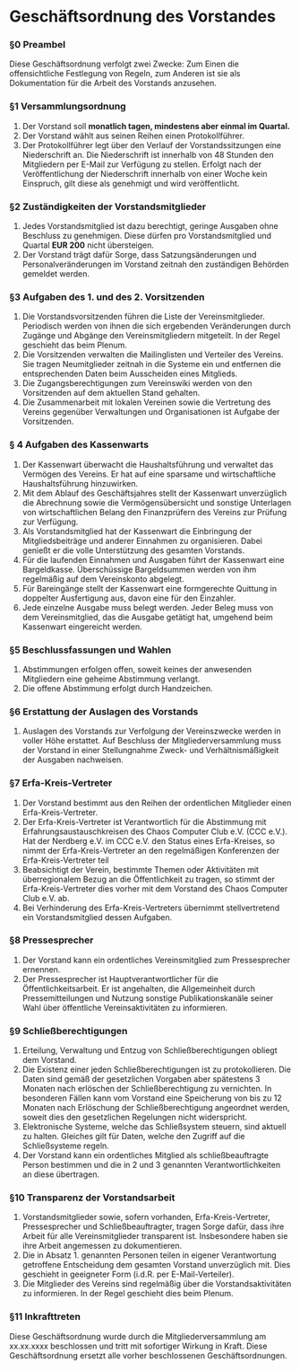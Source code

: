 Geschäftsordnung des Vorstandes
===============================

### §0 Preambel
Diese Geschäftsordnung verfolgt zwei Zwecke: Zum Einen die offensichtliche Festlegung von Regeln, zum Anderen ist sie als Dokumentation für die Arbeit des Vorstands anzusehen.

### §1 Versammlungsordnung
 1. Der Vorstand soll **monatlich tagen, mindestens aber einmal im Quartal.**
 2. Der Vorstand wählt aus seinen Reihen einen Protokollführer.
 3. Der Protokollführer legt über den Verlauf der Vorstandssitzungen eine Niederschrift an. Die Niederschrift ist innerhalb von 48 Stunden den Mitgliedern per E-Mail zur Verfügung zu stellen. Erfolgt nach der Veröffentlichung der Niederschrift innerhalb von einer Woche kein Einspruch, gilt diese als genehmigt und wird veröffentlicht.

### §2 Zuständigkeiten der Vorstandsmitglieder
 1. Jedes Vorstandsmitglied ist dazu berechtigt, geringe Ausgaben ohne Beschluss zu genehmigen. Diese dürfen pro Vorstandsmitglied und Quartal **EUR 200** nicht übersteigen.
 2. Der Vorstand trägt dafür Sorge, dass Satzungsänderungen und Personalveränderungen im Vorstand zeitnah den zuständigen Behörden gemeldet werden.

### §3 Aufgaben des 1. und des 2. Vorsitzenden
 1. Die Vorstandsvorsitzenden führen die Liste der Vereinsmitglieder. Periodisch werden von ihnen die sich ergebenden Veränderungen durch Zugänge und Abgänge den Vereinsmitgliedern mitgeteilt. In der Regel geschieht das beim Plenum.
 2. Die Vorsitzenden verwalten die Mailinglisten und Verteiler des Vereins. Sie tragen Neumitglieder zeitnah in die Systeme ein und entfernen die entsprechenden Daten beim Ausscheiden eines Mitglieds.
 3. Die Zugangsberechtigungen zum Vereinswiki werden von den Vorsitzenden auf dem aktuellen Stand gehalten.
 4. Die Zusammenarbeit mit lokalen Vereinen sowie die Vertretung des Vereins gegenüber Verwaltungen und Organisationen ist Aufgabe der Vorsitzenden.

### § 4 Aufgaben des Kassenwarts
 1. Der Kassenwart überwacht die Haushaltsführung und verwaltet das Vermögen des Vereins. Er hat auf eine sparsame und wirtschaftliche Haushaltsführung hinzuwirken.
 2. Mit dem Ablauf des Geschäftsjahres stellt der Kassenwart unverzüglich die Abrechnung sowie die Vermögensübersicht und sonstige Unterlagen von wirtschaftlichen Belang den Finanzprüfern des Vereins zur Prüfung zur Verfügung.
 3. Als Vorstandsmitglied hat der Kassenwart die Einbringung der Mitgliedsbeiträge und anderer Einnahmen zu organisieren. Dabei genießt er die volle Unterstützung des gesamten Vorstands.
 4. Für die laufenden Einnahmen und Ausgaben führt der Kassenwart eine Bargeldkasse. Überschüssige Bargeldsummen werden von ihm regelmäßig auf dem Vereinskonto abgelegt.
 5. Für Bareingänge stellt der Kassenwart eine formgerechte Quittung in doppelter Ausfertigung aus, davon eine für den Einzahler.
 6. Jede einzelne Ausgabe muss belegt werden. Jeder Beleg muss von dem Vereinsmitglied, das die Ausgabe getätigt hat, umgehend beim Kassenwart eingereicht werden.

### §5 Beschlussfassungen und Wahlen
 1. Abstimmungen erfolgen offen, soweit keines der anwesenden Mitgliedern eine geheime Abstimmung verlangt.
 2. Die offene Abstimmung erfolgt durch Handzeichen.

### §6 Erstattung der Auslagen des Vorstands
 1. Auslagen des Vorstands zur Verfolgung der Vereinszwecke werden in voller Höhe erstattet. Auf Beschluss der Mitgliederversammlung muss der Vorstand in einer Stellungnahme Zweck- und Verhältnismäßigkeit der Ausgaben nachweisen.

### §7 Erfa-Kreis-Vertreter
 1. Der Vorstand bestimmt aus den Reihen der ordentlichen Mitglieder einen Erfa-Kreis-Vertreter.
 2. Der Erfa-Kreis-Vertreter ist Verantwortlich für die Abstimmung mit Erfahrungsaustauschkreisen des Chaos Computer Club e.V. (CCC e.V.). Hat der Nerdberg e.V. im CCC e.V. den Status eines Erfa-Kreises, so nimmt der Erfa-Kreis-Vertreter an den regelmäßigen Konferenzen der Erfa-Kreis-Vertreter teil
 3. Beabsichtigt der Verein, bestimmte Themen oder Aktivitäten mit überregionalem Bezug an die Öffentlichkeit zu tragen, so stimmt der Erfa-Kreis-Vertreter dies vorher mit dem Vorstand des Chaos Computer Club e.V. ab.
 4. Bei Verhinderung des Erfa-Kreis-Vertreters übernimmt stellvertretend ein Vorstandsmitglied dessen Aufgaben.

### §8 Pressesprecher
 1. Der Vorstand kann ein ordentliches Vereinsmitglied zum Pressesprecher ernennen.
 2. Der Pressesprecher ist Hauptverantwortlicher für die Öffentlichkeitsarbeit. Er ist angehalten, die Allgemeinheit durch Pressemitteilungen und Nutzung sonstige Publikationskanäle seiner Wahl über öffentliche Vereinsaktivitäten zu informieren.

### §9 Schließberechtigungen
 1. Erteilung, Verwaltung und Entzug von Schließberechtigungen obliegt dem Vorstand.
 2. Die Existenz einer jeden Schließberechtigungen ist zu protokollieren. Die Daten sind gemäß der gesetzlichen Vorgaben aber spätestens 3 Monaten nach erlöschen der Schließberechtigung zu vernichten. In besonderen Fällen kann vom Vorstand eine Speicherung von bis zu 12 Monaten nach Erlöschung der Schließberechtigung angeordnet werden, soweit dies den gesetzlichen Regelungen nicht widerspricht.
 3. Elektronische Systeme, welche das Schließsystem steuern, sind aktuell zu halten. Gleiches gilt für Daten, welche den Zugriff auf die Schließsysteme regeln.
 4. Der Vorstand kann ein ordentliches Mitglied als schließbeauftragte Person bestimmen und die in 2 und 3 genannten Verantwortlichkeiten an diese übertragen.

### §10 Transparenz der Vorstandsarbeit
 1. Vorstandsmitglieder sowie, sofern vorhanden, Erfa-Kreis-Vertreter, Pressesprecher und Schließbeauftragter, tragen Sorge dafür, dass ihre Arbeit für alle Vereinsmitglieder transparent ist. Insbesondere haben sie ihre Arbeit angemessen zu dokumentieren.
 2. Die in Absatz 1. genannten Personen teilen in eigener Verantwortung getroffene Entscheidung dem gesamten Vorstand unverzüglich mit. Dies geschieht in geeigneter Form (i.d.R. per E-Mail-Verteiler).
 3. Die Mitglieder des Vereins sind regelmäßig über die Vorstandsaktivitäten zu informieren. In der Regel geschieht dies beim Plenum.

### §11 Inkrafttreten
Diese Geschäftsordnung wurde durch die Mitgliederversammlung am xx.xx.xxxx beschlossen und tritt mit sofortiger Wirkung in Kraft. Diese Geschäftsordnung ersetzt alle vorher beschlossenen Geschäftsordnungen.
